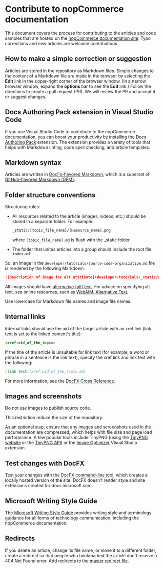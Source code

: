 # Contribute to nopCommerce documentation

This document covers the process for contributing to the articles and code samples that are hosted on the [nopCommerce documentation site](http://docs.nopcommerce.com). Typo corrections and new articles are welcome contributions.

## How to make a simple correction or suggestion

Articles are stored in the repository as Markdown files. Simple changes to the content of a Markdown file are made in the browser by selecting the **Edit** link in the upper-right corner of the browser window. (In a narrow browser window, expand the **options** bar to see the **Edit** link.) Follow the directions to create a pull request (PR). We will review the PR and accept it or suggest changes.

## Docs Authoring Pack extension in Visual Studio Code

If you use Visual Studio Code to contribute to the nopCommerce documentation, you can boost your productivity by installing the Docs [Authoring Pack](https://marketplace.visualstudio.com/items?itemName=docsmsft.docs-authoring-pack) extension. The extension provides a variety of tools that helps with Markdown linting, code spell checking, and article templates.

## Markdown syntax

Articles are written in [DocFx-flavored Markdown](https://dotnet.github.io/docfx/spec/docfx_flavored_markdown.html), which is a superset of [GitHub-flavored Markdown (GFM)](https://guides.github.com/features/mastering-markdown/).

## Folder structure conventions

Structuring rules:

- All resources related to the article (images, videos, etc.) should be stored in a separate folder. For example:

    ```sh
    _static/[topic_file_name]/[Resource_name].png
    ```

    where `[topic_file_name].md` is flush with the _static folder

- The folder that unites articles into a group should include the root file `index.md`

So, an image in the `developer/tutorials/source-code-organization.md` file is rendered by the following Markdown:

```md
![description of image for alt attribute](developer/tutorials/_static/source-code-organization/imagename.png)
```

All images should have [alternative (alt) text](https://wikipedia.org/wiki/Alt_attribute). For advice on specifying alt text, see online resources, such as [WebAIM: Alternative Text](https://webaim.org/techniques/alttext/).

Use lowercase for Markdown file names and image file names.

## Internal links

Internal links should use the uid of the target article with an xref link (link text is set to the linked content's title):

```md
<xref:uid_of_the_topic>
```

If the title of the article is unsuitable for link text (for example, a word or phrase in a sentence is the link text), specify the xref link and link text with the following:

```md
[link text](xref:uid_of_the_topic.md)
```

For more information, see the [DocFX Cross Reference](https://dotnet.github.io/docfx/spec/docfx_flavored_markdown.html#cross-reference).

## Images and screenshots

Do not use images to publish source code.

This restriction reduce the size of the repository.

As an optional step, ensure that any images and screenshots used in the documentation are compressed, which helps with file size and page load performance. A few popular tools include TinyPNG (using the [TinyPNG website](https://tinypng.com/) or the [TinyPNG API](https://tinypng.com/developers)) or the [Image Optimizer](https://marketplace.visualstudio.com/items?itemName=MadsKristensen.ImageOptimizer) Visual Studio extension.

## Test changes with DocFX

Test your changes with the [DocFX command-line tool](https://dotnet.github.io/docfx/tutorial/docfx_getting_started.html#2-use-docfx-as-a-command-line-tool), which creates a locally hosted version of the site. DocFX doesn't render style and site extensions created for docs.microsoft.com.

## Microsoft Writing Style Guide

The [Microsoft Writing Style Guide](https://docs.microsoft.com/style-guide/welcome/) provides writing style and terminology guidance for all forms of technology communication, including the nopCommerce documentation.

## Redirects

If you delete an article, change its file name, or move it to a different folder, create a redirect so that people who bookmarked the article don't receive a 404 Not Found error. Add redirects to the [master redirect file](https://github.com/nopSolutions/nopCommerce-Docs/blob/master/.openpublishing.redirection.json).
